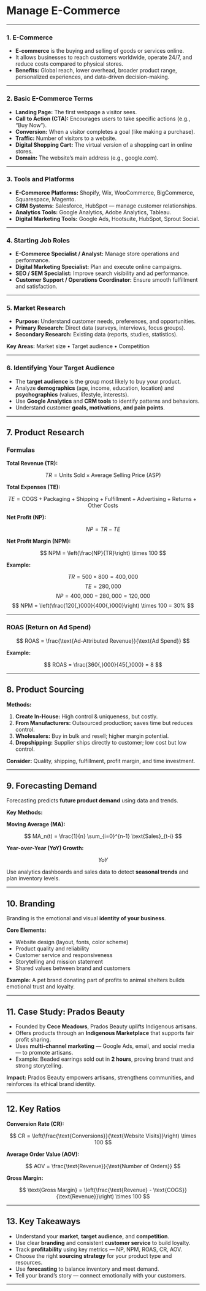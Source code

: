# **Manage E-Commerce**

---

### **1. E-Commerce**

* **E-commerce** is the buying and selling of goods or services online.
* It allows businesses to reach customers worldwide, operate 24/7, and reduce costs compared to physical stores.
* **Benefits:** Global reach, lower overhead, broader product range, personalized experiences, and data-driven decision-making.

---

### **2. Basic E-Commerce Terms**

* **Landing Page:** The first webpage a visitor sees.
* **Call to Action (CTA):** Encourages users to take specific actions (e.g., “Buy Now”).
* **Conversion:** When a visitor completes a goal (like making a purchase).
* **Traffic:** Number of visitors to a website.
* **Digital Shopping Cart:** The virtual version of a shopping cart in online stores.
* **Domain:** The website’s main address (e.g., google.com).

---

### **3. Tools and Platforms**

* **E-Commerce Platforms:** Shopify, Wix, WooCommerce, BigCommerce, Squarespace, Magento.
* **CRM Systems:** Salesforce, HubSpot — manage customer relationships.
* **Analytics Tools:** Google Analytics, Adobe Analytics, Tableau.
* **Digital Marketing Tools:** Google Ads, Hootsuite, HubSpot, Sprout Social.

---

### **4. Starting Job Roles**

* **E-Commerce Specialist / Analyst:** Manage store operations and performance.
* **Digital Marketing Specialist:** Plan and execute online campaigns.
* **SEO / SEM Specialist:** Improve search visibility and ad performance.
* **Customer Support / Operations Coordinator:** Ensure smooth fulfillment and satisfaction.

---

### **5. Market Research**

* **Purpose:** Understand customer needs, preferences, and opportunities.
* **Primary Research:** Direct data (surveys, interviews, focus groups).
* **Secondary Research:** Existing data (reports, studies, statistics).

**Key Areas:**
Market size • Target audience • Competition

---

### **6. Identifying Your Target Audience**

* The **target audience** is the group most likely to buy your product.
* Analyze **demographics** (age, income, education, location) and **psychographics** (values, lifestyle, interests).
* Use **Google Analytics** and **CRM tools** to identify patterns and behaviors.
* Understand customer **goals, motivations, and pain points**.

---

## **7. Product Research**

### **Formulas**

**Total Revenue (TR):**

$$
TR = \text{Units Sold} \times \text{Average Selling Price (ASP)}
$$

**Total Expenses (TE):**

$$
TE = \text{COGS} + \text{Packaging} + \text{Shipping} + \text{Fulfillment} + \text{Advertising} + \text{Returns} + \text{Other Costs}
$$

**Net Profit (NP):**

$$
NP = TR - TE
$$

**Net Profit Margin (NPM):**

$$
NPM = \left(\frac{NP}{TR}\right) \times 100
$$

**Example:**

$$
TR = 500 \times 800 = 400{,}000
$$
$$
TE = 280{,}000
$$
$$
NP = 400{,}000 - 280{,}000 = 120{,}000
$$
$$
NPM = \left(\frac{120{,}000}{400{,}000}\right) \times 100 = 30%
$$

---

### **ROAS (Return on Ad Spend)**

$$
ROAS = \frac{\text{Ad-Attributed Revenue}}{\text{Ad Spend}}
$$

**Example:**

$$
ROAS = \frac{360{,}000}{45{,}000} = 8
$$

---

## **8. Product Sourcing**

**Methods:**

1. **Create In-House:** High control & uniqueness, but costly.
2. **From Manufacturers:** Outsourced production; saves time but reduces control.
3. **Wholesalers:** Buy in bulk and resell; higher margin potential.
4. **Dropshipping:** Supplier ships directly to customer; low cost but low control.

**Consider:** Quality, shipping, fulfillment, profit margin, and time investment.

---

## **9. Forecasting Demand**

Forecasting predicts **future product demand** using data and trends.

**Key Methods:**

**Moving Average (MA):**

$$
MA_n(t) = \frac{1}{n} \sum_{i=0}^{n-1} \text{Sales}_{t-i}
$$

**Year-over-Year (YoY) Growth:**

$$
YoY% = \left(\frac{\text{Sales}*{\text{This Year}} - \text{Sales}*{\text{Last Year}}}{\text{Sales}_{\text{Last Year}}}\right) \times 100
$$

Use analytics dashboards and sales data to detect **seasonal trends** and plan inventory levels.

---

## **10. Branding**

Branding is the emotional and visual **identity of your business**.

**Core Elements:**

* Website design (layout, fonts, color scheme)
* Product quality and reliability
* Customer service and responsiveness
* Storytelling and mission statement
* Shared values between brand and customers

**Example:**
A pet brand donating part of profits to animal shelters builds emotional trust and loyalty.

---

## **11. Case Study: Prados Beauty**

* Founded by **Cece Meadows**, Prados Beauty uplifts Indigenous artisans.
* Offers products through an **Indigenous Marketplace** that supports fair profit sharing.
* Uses **multi-channel marketing** — Google Ads, email, and social media — to promote artisans.
* Example: Beaded earrings sold out in **2 hours**, proving brand trust and strong storytelling.

**Impact:**
Prados Beauty empowers artisans, strengthens communities, and reinforces its ethical brand identity.

---

## **12. Key Ratios**

**Conversion Rate (CR):**

$$
CR = \left(\frac{\text{Conversions}}{\text{Website Visits}}\right) \times 100
$$

**Average Order Value (AOV):**

$$
AOV = \frac{\text{Revenue}}{\text{Number of Orders}}
$$

**Gross Margin:**

$$
\text{Gross Margin} = \left(\frac{\text{Revenue} - \text{COGS}}{\text{Revenue}}\right) \times 100
$$

---

## **13. Key Takeaways**

* Understand your **market**, **target audience**, and **competition**.
* Use clear **branding** and consistent **customer service** to build loyalty.
* Track **profitability** using key metrics — NP, NPM, ROAS, CR, AOV.
* Choose the right **sourcing strategy** for your product type and resources.
* Use **forecasting** to balance inventory and meet demand.
* Tell your brand’s story — connect emotionally with your customers.

---

